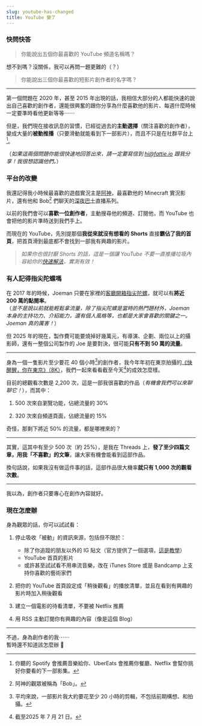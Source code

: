 ```yaml
---
slug: youtube-has-changed
title: YouTube 變了
---
```

### 快問快答

> 你能說出五個你最喜歡的 YouTube 頻道名稱嗎？

想不到嗎？沒關係，我可以再問一題更難的（？）

> 你能說出三個你最喜歡的短影片創作者的名字嗎？

---

第一個問題在 2020 年，甚至 2015 年出現的話，我相信大部分的人都能快速的說出自己喜歡的創作者，還能很興奮的跟你分享為什麼喜歡他的影片、每週什麼時候一定要準時看他更新等等⋯⋯

但是，我們現在接收訊息的習慣，已經從過去的**主動選擇**（關注喜歡的創作者），變成大量的**被動推播**（只要滑動就能看到下一部影片），而且不只是在社群平台上[^1]。

（_如果這兩個問題你能很快速地回答出來，請一定要寫信到 hi@fattie.io 跟我分享！我很想認識他們。_）

### 平台的改變

我還記得我小時候最喜歡的遊戲實況主是[阿神](https://www.youtube.com/channel/UCnJEWsS5agXCkqIpyHC9Grg)，最喜歡他的 Minecraft 實況影片，還有他和 Bob[^2] 們聊天的[深夜巴士](https://youtube.com/playlist?list=PLtHA2VxfiZuUrny3w48hUQ9fGfsP_Bupm)直播系列。

以前的我們會可以**喜歡一位創作者**，主動搜尋他的頻道、訂閱他，而 YouTube 也會把他的影片準時送到我們手上。

而現在的 YouTube，先別提那個**我從來就沒有想看的 Shorts** 直接**霸佔了我的首頁**，把首頁滑到最底都不會找到一部我有興趣的影片。

> _如果你也很討厭 Shorts 的話，這是一個讓 YouTube 不要一直推播垃圾內容給你的[快速解法](https://youtu.be/ROaQW0-gKrg&t=69)，實測有效！_

### 有人記得指尖陀螺嗎

在 2017 年的時候，Joeman 只要在家裡的[客廳開箱指尖陀螺](https://youtu.be/g2MblLYAZyI?si=mavFcpgy-2gAkm0s)，就可以有**將近 200 萬的點閱率**。  
（_並不是說以前就能輕鬆拿流量，除了指尖陀螺是當時的熱門題材外，Joeman 本身的主持功力、介紹能力，還有個人風格等，也都是大家會喜歡的關鍵之一。Joeman 真的厲害！_）

但 2025 年的現在，製作費可能要燒掉好幾萬元，有導演、企劃、兩位以上的攝影師，還有一整個公司製作的 Joe 是要對決，很可能**只有不到 50 萬的流量**。

---

身為一個一隻影片至少要花 40 個小時[^3]的創作者，我今年年初在東京拍攝的[《快醒醒，你在東京》（8K）](https://youtu.be/JPtAAoyFNV8)，我們一起來看看截至今天[^4]的成效怎麼樣。

目前的總觀看次數是 2,200 次，這是一部我很喜歡的作品（_有機會我們可以來聊聊它！_），而其中：

1. 500 次來自瀏覽功能，佔總流量的 30%

2. 320 次來自頻道頁面，佔總流量的 15%

奇怪，那剩下將近 50% 的流量，都是哪裡來的？

---

其實，這其中有至少 500 次（約 25%），是我在 Threads 上，**發了至少四篇文章，用我「不喜歡」的文筆**，讓大家有機會能看到這部作品。

換句話說，如果我沒有做這件事的話，這部作品很大機率**就只有 1,000 次的觀看次數**。

---

我以為，創作者只要專心在創作內容就好。

### 現在怎麼辦

身為觀眾的話，你可以試試看：

1. 停止吸收「被動」的資訊來源，包括但不限於：

   - 除了你追蹤的朋友以外的 IG 貼文（官方提供了一個選項，[這是教學](https://help.instagram.com/423267105807548)）
   - YouTube 首頁的影片
   - 或許甚至試試看不用串流音樂，改在 iTunes Store 或是 Bandcamp 上支持你喜歡的藝術家們

1. 把你的 YouTube 首頁設定成「稍後觀看」的播放清單，並且在看到有興趣的影片時加入稍後觀看

2. 建立一個電影的待看清單，不要被 Netflix 推薦

3. 用 RSS 主動訂閱你有興趣的內容（像是這個 Blog）

---

不過，身為創作者的我⋯⋯  
暫時還不知道該怎麼辦 🤔

[^1]: 你聽的 Spotify 會推薦音樂給你、UberEats 會推薦你餐廳、Netflix 會幫你挑好你要看的下一部影集。

[^2]: 阿神的觀眾被稱為「Bob」。

[^3]: 平均來說，一部影片我大約要花至少 20 小時的剪輯，不包括前期構想、和拍攝。

[^4]: 截至2025 年 7 月 21 日。